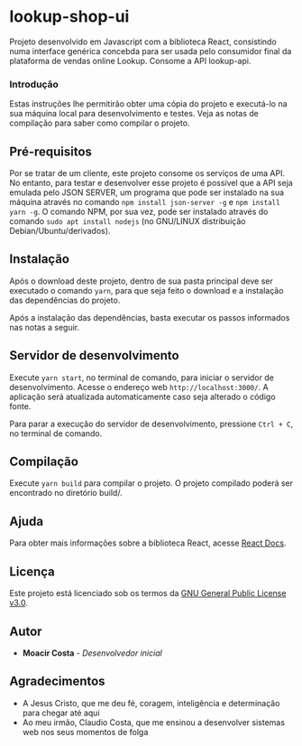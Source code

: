 # lookup-shop-ui
Projeto desenvolvido em Javascript com a biblioteca React, consistindo numa interface genérica concebda para ser usada pelo consumidor final da plataforma de vendas online Lookup. Consome a API lookup-api.

### Introdução

Estas instruções lhe permitirão obter uma cópia do projeto e executá-lo na sua máquina local para desenvolvimento e testes. Veja as notas de compilação para saber como compilar o projeto.

## Pré-requisitos

Por se tratar de um cliente, este projeto consome os serviços de uma API. No entanto, para testar e desenvolver esse projeto é possível que a API seja emulada pelo JSON SERVER, um programa que pode ser instalado na sua máquina através no comando `npm install json-server -g` e `npm install yarn -g`. O comando NPM, por sua vez, pode ser instalado através do comando `sudo apt install nodejs` (no GNU/LINUX distribuição Debian/Ubuntu/derivados).

## Instalação

Após o download deste projeto, dentro de sua pasta principal deve ser executado o comando `yarn`, para que seja feito o download e a instalação das dependências do projeto.

Após a instalação das dependências, basta executar os passos informados nas notas a seguir.

## Servidor de desenvolvimento

Execute `yarn start`, no terminal de comando, para iniciar o servidor de desenvolvimento. Acesse o endereço web `http://localhost:3000/`. A aplicação será atualizada automaticamente caso seja alterado o código fonte.

Para parar a execução do servidor de desenvolvimento, pressione `Ctrl + C`, no terminal de comando.

## Compilação

Execute `yarn build` para compilar o projeto. O projeto compilado poderá ser encontrado no diretório build/.

## Ajuda

Para obter mais informações sobre a biblioteca React, acesse [React Docs](https://pt-br.reactjs.org/docs/getting-started.html).

## Licença

Este projeto está licenciado sob os termos da [GNU General Public License v3.0](http://licencas.softwarelivre.org/gpl-3.0.pt-br.html).

## Autor

* **Moacir Costa** - *Desenvolvedor inicial*

## Agradecimentos

* A Jesus Cristo, que me deu fé, coragem, inteligência e determinação para chegar até aqui
* Ao meu irmão, Claudio Costa, que me ensinou a desenvolver sistemas web nos seus momentos de folga
